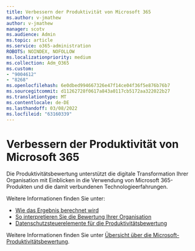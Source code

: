 ```yaml
---
title: Verbessern der Produktivität von Microsoft 365
ms.author: v-jmathew
author: v-jmathew
manager: scotv
ms.audience: Admin
ms.topic: article
ms.service: o365-administration
ROBOTS: NOINDEX, NOFOLLOW
ms.localizationpriority: medium
ms.collection: Adm_O365
ms.custom:
- "9004612"
- "8268"
ms.openlocfilehash: 6e0dbed994667326e47f14ce04f36f5e876b76b7
ms.sourcegitcommit: d11262728f0617a843a0117cb5172aa322022b27
ms.translationtype: MT
ms.contentlocale: de-DE
ms.lasthandoff: 03/08/2022
ms.locfileid: "63160339"
---
```

# <a name="help-improve-microsoft-365-productivity"></a>Verbessern der Produktivität von Microsoft 365

Die Produktivitätsbewertung unterstützt die digitale Transformation Ihrer Organisation mit Einblicken in die Verwendung von Microsoft 365-Produkten und die damit verbundenen Technologieerfahrungen.

Weitere Informationen finden Sie unter:

- [Wie das Ergebnis berechnet wird](https://docs.microsoft.com/microsoft-365/admin/productivity/productivity-score)
- [So interpretieren Sie die Bewertung Ihrer Organisation](https://docs.microsoft.com/microsoft-365/admin/productivity/productivity-score)
- [Datenschutzsteuerelemente für die Produktivitätsbewertung](https://docs.microsoft.com/microsoft-365/admin/productivity/privacy)

Weitere Informationen finden Sie unter [Übersicht über die Microsoft-Produktivitätsbewertung](https://docs.microsoft.com/microsoft-365/admin/productivity/productivity-score).
